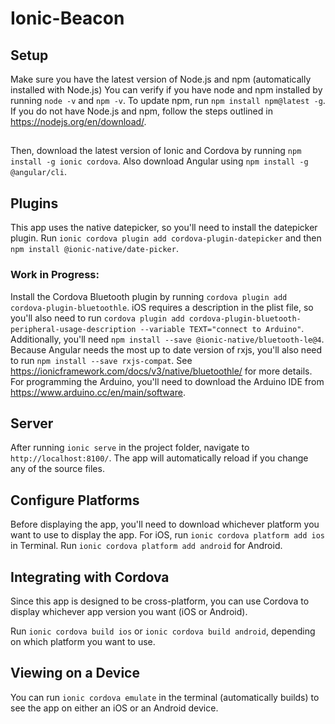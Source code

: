 # Ionic-Beacon

## Setup
Make sure you have the latest version of Node.js and npm (automatically installed with Node.js)
You can verify if you have node and npm installed by running 
`node -v` and `npm -v`. 
To update npm, run 
`npm install npm@latest -g`. 
If you do not have Node.js and npm, follow the steps outlined in https://nodejs.org/en/download/.

## 
Then, download the latest version of Ionic and Cordova by running `npm install -g ionic cordova`. 
Also download Angular using `npm install -g @angular/cli`.

## Plugins
This app uses the native datepicker, so you'll need to install the datepicker plugin. Run `ionic cordova plugin add cordova-plugin-datepicker` and then `npm install @ionic-native/date-picker`.

### Work in Progress:
Install the Cordova Bluetooth plugin by running `cordova plugin add cordova-plugin-bluetoothle`.  iOS requires a description in the plist file, so you'll also need to run `cordova plugin add cordova-plugin-bluetooth-peripheral-usage-description --variable TEXT="connect to Arduino"`. Additionally, you'll need `npm install --save @ionic-native/bluetooth-le@4`. Because Angular needs the most up to date version of rxjs, you'll also need to run `npm install --save rxjs-compat`. See https://ionicframework.com/docs/v3/native/bluetoothle/ for more details. For programming the Arduino, you'll need to download the Arduino IDE from https://www.arduino.cc/en/main/software. 

## Server
After running `ionic serve` in the project folder, navigate to `http://localhost:8100/`. The app will automatically reload if you change any of the source files.

## Configure Platforms
Before displaying the app, you'll need to download whichever platform you want to use to display the app. For iOS, run 
`ionic cordova platform add ios` in Terminal. Run `ionic cordova platform add android` for Android.

## Integrating with Cordova
Since this app is designed to be cross-platform, you can use Cordova to display whichever app version you want (iOS or Android). 

Run `ionic cordova build ios` or `ionic cordova build android`, depending on which platform you want to use.

## Viewing on a Device
You can run `ionic cordova emulate` in the terminal (automatically builds) to see the app on either an iOS or an Android device. 
